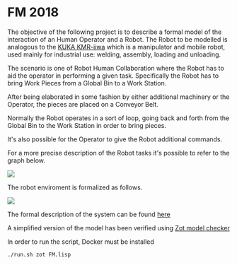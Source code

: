 # FM 2018

The objective of the following project is to describe a formal model of the interaction of an Human Operator and a Robot.
The Robot to be modelled is analogous to the [KUKA KMR-iiwa](https://www.kuka.com/en-us/products/robotics-systems) which is a manipulator and mobile robot, used mainly for industrial use: welding, assembly, loading and unloading.

The scenario is one of Robot Human Collaboration where the Robot has to aid the operator in performing a given task.
Specifically the Robot has to bring Work Pieces from a Global Bin to a Work Station.

After being elaborated in some fashion by either additional machinery or the Operator, the pieces are placed on a Conveyor Belt.

Normally the Robot operates in a sort of loop, going back and forth from the Global Bin to the Work Station in order to bring pieces.

It's also possible for the Operator to give the Robot additional commands.

For a more precise description of the Robot tasks it's possible to refer to the graph below.

![](https://github.com/LorenzoNorcini/FM_2018/blob/master/MainLoop.png)

The robot enviroment is formalized as follows.

![](https://github.com/LorenzoNorcini/FM_2018/blob/master/Map.png)

The formal description of the system can be found [here](https://github.com/LorenzoNorcini/FM_2018/blob/master/Formal%20Methods.pdf)

A simplified version of the model has been verified using [Zot model checker](https://arxiv.org/abs/0912.5014)

In order to run the script, Docker must be installed
```bash
./run.sh zot FM.lisp
```
